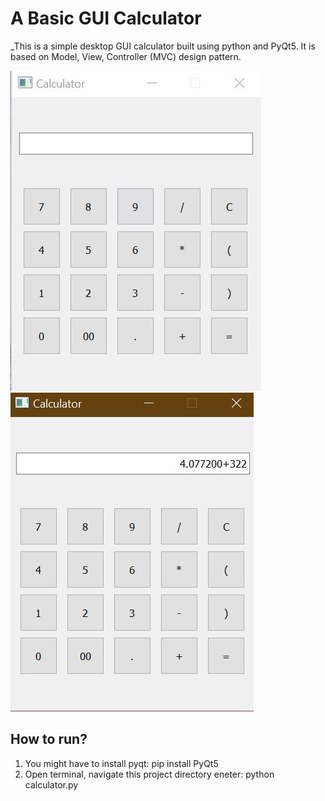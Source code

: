 

# A Basic GUI Calculator

\_This is a simple desktop GUI calculator built using python and PyQt5.
It is based on Model, View, Controller (MVC) design pattern.

![](https://github.com/shoaibrain/gui_calculator/blob/main/thumbnail%20images/img-1.JPG)
![](https://github.com/shoaibrain/gui_calculator/blob/main/thumbnail%20images/img-2.JPG)

## How to run?
  1. You might have to install pyqt: pip install PyQt5
  2. Open terminal, navigate this project directory eneter: python calculator.py


